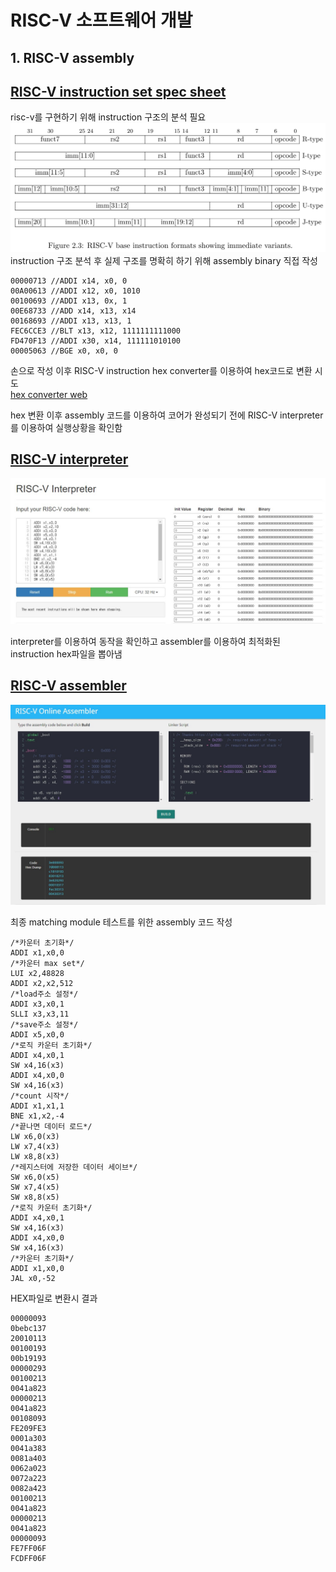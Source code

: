 # RISC-V 소프트웨어 개발

## 1. RISC-V assembly
## [RISC-V instruction set spec sheet](../../../../../003%20DOC/external_doc/riscv-spec-20191213.pdf)    
risc-v를 구현하기 위해 instruction 구조의 분석 필요       
![instruction format](../../../../../003%20DOC/image/RISC-V/Base_instruction_formats_showing_immediate_variants.png)   
instruction 구조 분석 후 실제 구조를 명확히 하기 위해 assembly binary 직접 작성    
```
00000713 //ADDI x14, x0, 0
00A00613 //ADDI x12, x0, 1010
00100693 //ADDI x13, 0x, 1
00E68733 //ADD x14, x13, x14
00168693 //ADDI x13, x13, 1
FEC6CCE3 //BLT x13, x12, 1111111111000
FD470F13 //ADDI x30, x14, 111111010100
00005063 //BGE x0, x0, 0
```
손으로 작성 이후 RISC-V instruction hex converter를 이용하여 hex코드로 변환 시도    
[hex converter web](https://www.eg.bucknell.edu/~csci206/riscv-converter/index.html)   

hex 변환 이후 assembly 코드를 이용하여 코어가 완성되기 전에 RISC-V interpreter를 이용하여 실행상황을 확인함     
## [RISC-V interpreter](https://www.cs.cornell.edu/courses/cs3410/2019sp/riscv/interpreter/)    
![risc-v interpreter](../../image/risc-v_interpreter.jpg)    

interpreter를 이용하여 동작을 확인하고 assembler를 이용하여 최적화된 instruction hex파일을 뽑아냄    
## [RISC-V assembler](https://riscvasm.lucasteske.dev/#)    
![risc-v assembler](../../image/risc-v_assembler.jpg)    
     
최종 matching module 테스트를 위한 assembly 코드 작성
```
/*카운터 초기화*/
ADDI x1,x0,0
/*카운터 max set*/
LUI x2,48828
ADDI x2,x2,512
/*load주소 설정*/
ADDI x3,x0,1
SLLI x3,x3,11
/*save주소 설정*/
ADDI x5,x0,0
/*로직 카운터 초기화*/
ADDI x4,x0,1
SW x4,16(x3)
ADDI x4,x0,0
SW x4,16(x3)
/*count 시작*/
ADDI x1,x1,1
BNE x1,x2,-4
/*끝나면 데이터 로드*/
LW x6,0(x3)
LW x7,4(x3)
LW x8,8(x3)
/*레지스터에 저장한 데이터 세이브*/
SW x6,0(x5)
SW x7,4(x5)
SW x8,8(x5)
/*로직 카운터 초기화*/
ADDI x4,x0,1
SW x4,16(x3)
ADDI x4,x0,0
SW x4,16(x3)
/*카운터 초기화*/
ADDI x1,x0,0
JAL x0,-52
```
HEX파일로 변환시 결과    
```
00000093
0bebc137
20010113
00100193
00b19193
00000293
00100213
0041a823
00000213
0041a823
00108093
FE209FE3
0001a303
0041a383
0081a403
0062a023
0072a223
0082a423
00100213
0041a823
00000213
0041a823
00000093
FE7FF06F
FCDFF06F
```